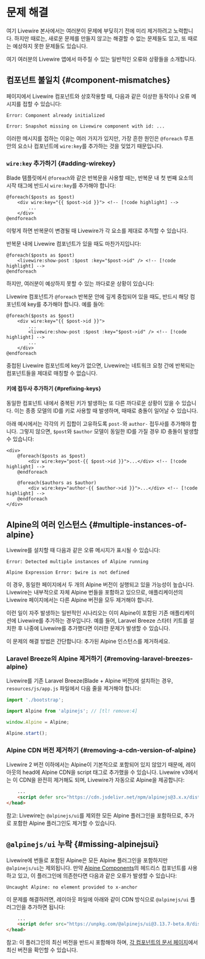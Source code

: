 # 문제 해결
여기 Livewire 본사에서는 여러분이 문제에 부딪히기 전에 미리 제거하려고 노력합니다. 하지만 때로는, 새로운 문제를 만들지 않고는 해결할 수 없는 문제들도 있고, 또 때로는 예상하지 못한 문제들도 있습니다.

여기 여러분의 Livewire 앱에서 마주칠 수 있는 일반적인 오류와 상황들을 소개합니다.

## 컴포넌트 불일치 {#component-mismatches}

페이지에서 Livewire 컴포넌트와 상호작용할 때, 다음과 같은 이상한 동작이나 오류 메시지를 접할 수 있습니다:
```
Error: Component already initialized
```

```
Error: Snapshot missing on Livewire component with id: ...
```

이러한 메시지를 접하는 이유는 여러 가지가 있지만, 가장 흔한 원인은 `@foreach` 루프 안의 요소나 컴포넌트에 `wire:key`를 추가하는 것을 잊었기 때문입니다.

### `wire:key` 추가하기 {#adding-wirekey}

Blade 템플릿에서 `@foreach`와 같은 반복문을 사용할 때는, 반복문 내 첫 번째 요소의 시작 태그에 반드시 `wire:key`를 추가해야 합니다:

```blade
@foreach($posts as $post)
    <div wire:key="{{ $post->id }}"> <!-- [!code highlight] -->
        ...
    </div>
@endforeach
```

이렇게 하면 반복문이 변경될 때 Livewire가 각 요소를 제대로 추적할 수 있습니다.

반복문 내에 Livewire 컴포넌트가 있을 때도 마찬가지입니다:

```blade
@foreach($posts as $post)
    <livewire:show-post :$post :key="$post->id" /> <!-- [!code highlight] -->
@endforeach
```

하지만, 여러분이 예상하지 못할 수 있는 까다로운 상황이 있습니다:

Livewire 컴포넌트가 `@foreach` 반복문 안에 깊게 중첩되어 있을 때도, 반드시 해당 컴포넌트에 key를 추가해야 합니다. 예를 들어:

```blade
@foreach($posts as $post)
    <div wire:key="{{ $post->id }}">
        ...
        <livewire:show-post :$post :key="$post->id" /> <!-- [!code highlight] -->
        ...
    </div>
@endforeach
```

중첩된 Livewire 컴포넌트에 key가 없으면, Livewire는 네트워크 요청 간에 반복되는 컴포넌트들을 제대로 매칭할 수 없습니다.

#### 키에 접두사 추가하기 {#prefixing-keys}

동일한 컴포넌트 내에서 중복된 키가 발생하는 또 다른 까다로운 상황이 있을 수 있습니다. 이는 종종 모델의 ID를 키로 사용할 때 발생하며, 때때로 충돌이 일어날 수 있습니다.

아래 예시에서는 각각의 키 집합이 고유하도록 `post-`와 `author-` 접두사를 추가해야 합니다. 그렇지 않으면, `$post`와 `$author` 모델이 동일한 ID를 가질 경우 ID 충돌이 발생할 수 있습니다:

```blade
<div>
    @foreach($posts as $post)
        <div wire:key="post-{{ $post->id }}">...</div> <!-- [!code highlight] -->
    @endforeach

    @foreach($authors as $author)
        <div wire:key="author-{{ $author->id }}">...</div> <!-- [!code highlight] -->
    @endforeach
</div>
```

## Alpine의 여러 인스턴스 {#multiple-instances-of-alpine}

Livewire를 설치할 때 다음과 같은 오류 메시지가 표시될 수 있습니다:

```
Error: Detected multiple instances of Alpine running
```

```
Alpine Expression Error: $wire is not defined
```

이 경우, 동일한 페이지에서 두 개의 Alpine 버전이 실행되고 있을 가능성이 높습니다. Livewire는 내부적으로 자체 Alpine 번들을 포함하고 있으므로, 애플리케이션의 Livewire 페이지에서는 다른 Alpine 버전을 모두 제거해야 합니다.

이런 일이 자주 발생하는 일반적인 시나리오는 이미 Alpine이 포함된 기존 애플리케이션에 Livewire를 추가하는 경우입니다. 예를 들어, Laravel Breeze 스타터 키트를 설치한 후 나중에 Livewire를 추가했다면 이러한 문제가 발생할 수 있습니다.

이 문제의 해결 방법은 간단합니다: 추가된 Alpine 인스턴스를 제거하세요.

### Laravel Breeze의 Alpine 제거하기 {#removing-laravel-breezes-alpine}

Livewire를 기존 Laravel Breeze(Blade + Alpine 버전)에 설치하는 경우, `resources/js/app.js` 파일에서 다음 줄을 제거해야 합니다:

```js
import './bootstrap';

import Alpine from 'alpinejs'; // [tl! remove:4]

window.Alpine = Alpine;

Alpine.start();
```

### Alpine CDN 버전 제거하기 {#removing-a-cdn-version-of-alpine}

Livewire 2 버전 이하에서는 Alpine이 기본적으로 포함되어 있지 않았기 때문에, 레이아웃의 head에 Alpine CDN을 script 태그로 추가했을 수 있습니다. Livewire v3에서는 이 CDN을 완전히 제거해도 되며, Livewire가 자동으로 Alpine을 제공합니다:

```html
    ...
    <script defer src="https://cdn.jsdelivr.net/npm/alpinejs@3.x.x/dist/cdn.min.js"></script> <!-- [tl! remove] -->
</head>
```

참고: Livewire는 `@alpinejs/ui`를 제외한 모든 Alpine 플러그인을 포함하므로, 추가로 포함한 Alpine 플러그인도 제거할 수 있습니다.

## `@alpinejs/ui` 누락 {#missing-alpinejsui}

Livewire에 번들로 포함된 Alpine은 모든 Alpine 플러그인을 포함하지만 `@alpinejs/ui`는 제외됩니다. 만약 [Alpine Components](https://alpinejs.dev/components)의 헤드리스 컴포넌트를 사용하고 있고, 이 플러그인에 의존한다면 다음과 같은 오류가 발생할 수 있습니다:

```
Uncaught Alpine: no element provided to x-anchor
```

이 문제를 해결하려면, 레이아웃 파일에 아래와 같이 CDN 방식으로 `@alpinejs/ui` 플러그인을 추가하면 됩니다:

```html
    ...
    <script defer src="https://unpkg.com/@alpinejs/ui@3.13.7-beta.0/dist/cdn.min.js"></script> <!-- [tl! add] -->
</head>
```

참고: 이 플러그인의 최신 버전을 반드시 포함해야 하며, [각 컴포넌트의 문서 페이지](https://alpinejs.dev/component/headless-dialog/docs)에서 최신 버전을 확인할 수 있습니다.
